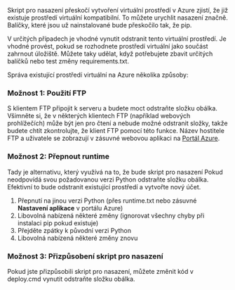 Skript pro nasazení přeskočí vytvoření virtuální prostředí v Azure zjistí, že již existuje prostředí virtuální kompatibilní.  To můžete urychlit nasazení značně.  Balíčky, které jsou už nainstalované bude přeskočilo tak, že pip.

V určitých případech je vhodné vynutit odstranit tento virtuální prostředí.  Je vhodné provést, pokud se rozhodnete prostředí virtuální jako součást zahrnout úložiště.  Můžete taky udělat, když potřebujete zbavit určitých balíčků nebo test změny requirements.txt.

Správa existující prostředí virtuální na Azure několika způsoby:

### <a name="option-1-use-ftp"></a>Možnost 1: Použití FTP

S klientem FTP připojit k serveru a budete moct odstraňte složku obálka.  Všimněte si, že v některých klientech FTP (například webových prohlížečích) může být jen pro čtení a nebude možné odstranit složky, takže budete chtít zkontrolujte, že klient FTP pomocí této funkce.  Název hostitele FTP a uživatele se zobrazují v zásuvné webovou aplikaci na [Portál Azure](https://portal.azure.com).

### <a name="option-2-toggle-runtime"></a>Možnost 2: Přepnout runtime

Tady je alternativu, který využívá na to, že bude skript pro nasazení Pokud neodpovídá svou požadovanou verzi Python odstraňte složku obálka.  Efektivní to bude odstranit existující prostředí a vytvořte nový účet.

1. Přepnutí na jinou verzi Python (přes runtime.txt nebo zásuvné **Nastavení aplikace** v portálu Azure)
1. Libovolná nabízená některé změny (ignorovat všechny chyby při instalaci pip pokud existuje)
1. Přejděte zpátky k původní verzi Python
1. Libovolná nabízená některé změny znovu

### <a name="option-3-customize-deployment-script"></a>Možnost 3: Přizpůsobení skript pro nasazení

Pokud jste přizpůsobili skript pro nasazení, můžete změnit kód v deploy.cmd vynutit odstraňte složku obálka.
